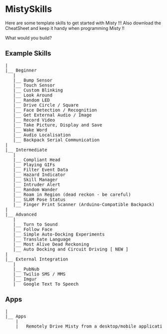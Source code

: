 # MistySkills

Here are some template skills to get started with Misty !!!
Also download the CheatSheet and keep it handy when programming Misty !!

What would you build? 

## Example Skills
<pre>
|
|__ Beginner
   |
   |__ Bump Sensor
   |__ Touch Sensor
   |__ Custom Blinking
   |__ Look Around
   |__ Random LED
   |__ Drive Circle / Square
   |__ Face Detection / Recognition
   |__ Get External Audio / Image
   |__ Record Video
   |__ Take Picture, Display and Save
   |__ Wake Word
   |__ Audio Localisation
   |__ Backpack Serial Communication
|
|__ Intermediate
   |
   |__ Compliant Head
   |__ Playing GIFs
   |__ Filter Event Data
   |__ Hazard Indicator
   |__ Skill Manager
   |__ Intruder Alert
   |__ Random Wander
   |__ Roam in Region (dead reckon - be careful)
   |__ SLAM Pose Status
   |__ Finger Print Scanner (Arduino-Compatible Backpack)
|
|__ Advanced
   |
   |__ Turn to Sound
   |__ Follow Face
   |__ Simple Auto-Docking Experiments
   |__ Translate Language
   |__ Most Alive Dead Reckoning 
   |__ Auto Docking and Circuit Driving [ NEW ]
|
|__ External Integration
   |
   |__ PubNub 
   |__ Twilio SMS / MMS
   |__ Imgur
   |__ Google Text To Speech
</pre>

## Apps
<pre>
|
|__ Apps
    |
    |__ Remotely Drive Misty from a desktop/mobile application [ NEW ]
</pre>
